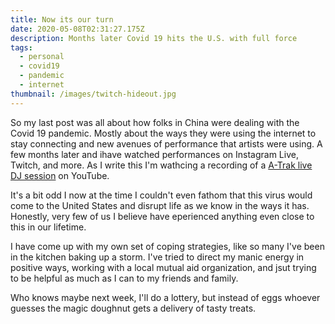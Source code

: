 ```yaml
---
title: Now its our turn
date: 2020-05-08T02:31:27.175Z
description: Months later Covid 19 hits the U.S. with full force
tags:
  - personal
  - covid19
  - pandemic
  - internet
thumbnail: /images/twitch-hideout.jpg
---
```


So my last post was all about how folks in China were dealing with the Covid 19 pandemic. Mostly about the ways they were using the internet to stay connecting and new avenues of performance that artists were using. A few months later and ihave watched performances on Instagram Live, Twitch, and more. As I write this I'm wathcing a recording of a [A-Trak live DJ session](https://www.youtube.com/watch?v=BSlZ53tw1Fc&feature=youtu.be) on YouTube.

It's a bit odd I now at the time I couldn't even fathom that this virus would come to the United States and disrupt life as we know in the ways it has. Honestly, very few of us I believe have eperienced anything even close to this in our lifetime.

I have come up with my own set of coping strategies, like so many I've been in the kitchen baking up a storm. I've tried to direct my manic energy in positive ways, working with a local mutual aid organization, and jsut trying to be helpful as much as I can to my friends and family.

Who knows maybe next week, I'll do a lottery, but instead of eggs whoever guesses the magic doughnut gets a delivery of tasty treats.
